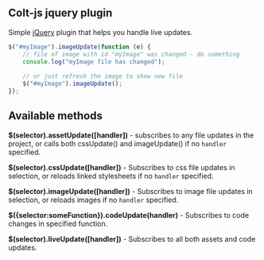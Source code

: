 ## **Colt-js jquery plugin** 

Simple [jQuery](http://jquery.com/) plugin that helps you handle live updates.

```javascript
$("#myImage").imageUpdate(function (e) {
	// file of image with id "myImage" was changed - do something
	console.log("myImage file has changed");
	
	// or just refresh the image to show new file
	$("#myImage").imageUpdate();
});
```

## **Available methods**

**$(selector).assetUpdate([handler])** - subscribes to any file updates in the project, or calls both cssUpdate() and imageUpdate() if no `handler` specified.

**$(selector).cssUpdate([handler])** - Subscribes to css file updates in selection, or reloads linked stylesheets if no `handler` specified.

**$(selector).imageUpdate([handler])** - Subscribes to image file updates in selection, or reloads images if no `handler` specified.

**$({selector:someFunction}).codeUpdate(handler)** - Subscribes to code changes in specified function.

**$(selector).liveUpdate([handler])** - Subscribes to all both assets and code updates.
